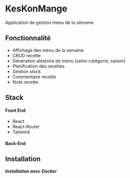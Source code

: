 # KesKonMange

Application de gestion menu de la semaine

## Fonctionnalité 

- Affichage des menu de la semaine
- CRUD recette
- Génération aléatoire de menu (selon catégorie, saison)
- Planification des recettes
- Gestion stock
- Commentaire recette
- Note recette

## Stack

#### Front End
- React
- React-Router
- Tailwind

#### Back-End

## Installation

***Installation avec Docker*** 

